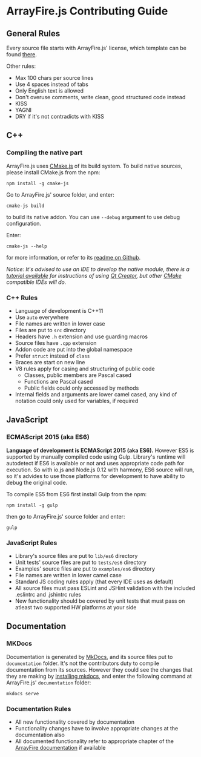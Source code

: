 # ArrayFire.js Contributing Guide

## General Rules

Every source file starts with ArrayFire.js' license, which template can be found [there](https://github.com/arrayfire/arrayfire_js/blob/master/LICENSE).

Other rules:

- Max 100 chars per source lines
- Use 4 spaces instead of tabs
- Only English text is allowed
- Don't overuse comments, write clean, good structured code instead
- KISS
- YAGNI
- DRY if it's not contradicts with KISS

## C++

### Compiling the native part

ArrayFire.js uses [CMake.js](https://www.npmjs.com/package/cmake-js) of its build system. To build native sources, please install CMake.js from the npm:

```
npm install -g cmake-js
```

Go to ArrayFire.js' source folder, and enter:

```
cmake-js build
```

to build its native addon. You can use `--debug` argument to use debug configuration. 

Enter:

```
cmake-js --help
```

for more information, or refer to its [readme on Github](https://github.com/unbornchikken/cmake-js/blob/master/README.md).

*Notice: It's advised to use an IDE to develop the native module, there is a [tutorial available](https://github.com/unbornchikken/cmake-js/wiki/TUTORIAL-02-Creating-CMake.js-based-native-addons-with-QT-Creator) for instructions of using [Qt Creator](https://www.qt.io/download-open-source/), but other [CMake](http://cmake.org) compatible IDEs will do.*

### C++ Rules

- Language of development is C++11
- Use `auto` everywhere
- File names are written in lower case
- Files are put to `src` directory
- Headers have `.h` extension and use guarding macros
- Source files have `.cpp` extension
- Addon code are put into the global namespace
- Prefer `struct` instead of `class`
- Braces are start on new line
- V8 rules apply for casing and structuring of public code
	- Classes, public members are Pascal cased
	- Functions are Pascal cased
	- Public fields could only accessed by methods
- Internal fields and arguments are lower camel cased, any kind of notation could only used for variables, if required

## JavaScript

### ECMAScript 2015 (aka ES6)

**Language of development is ECMAScript 2015 (aka ES6).** However ES5 is supported by manually compiled code using Gulp. Library's runtime will autodetect if ES6 is available or not and uses appropriate code path for execution. So with io.js and Node.js 0.12 with harmony, ES6 source will run, so it's advides to use those platforms for development to have ability to debug the original code.

To compile ES5 from ES6 first install Gulp from the npm:

```
npm install -g gulp
```

then go to ArrayFire.js' source folder and enter:

```
gulp
```

### JavaScript Rules

- Library's source files are put to `lib/es6` directory
- Unit tests' source files are put to `tests/es6` directory
- Examples' source files are put to `examples/es6` directory
- File names are written in lower camel case
- Standard JS coding rules apply (that every IDE uses as default)
- All source files must pass ESLint and JSHint validation with the included .eslintrc and .jshintrc rules
- New functionality should be covered by unit tests that must pass on atleast two supported HW platforms at your side

## Documentation

### MKDocs

Documentation is generated by [MkDocs](http://www.mkdocs.org/), and its source files put to `documentation` folder. It's not the contributors duty to compile documentation from its sources. However they could see the changes that they are making by [installing mkdocs](http://www.mkdocs.org/#installation), and enter the following command at ArrayFire.js' `documentation` folder:

```
mkdocs serve
```

### Documentation Rules

- All new functionality covered by documentation
- Functionality changes have to involve appropriate changes at the documentation also
- All documented functionality refer to appropriate chapter of the [ArrayFire documentation](http://www.arrayfire.com/docs/index.htm) if available
